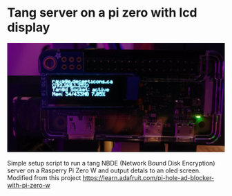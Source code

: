 # Tang server on a pi zero with lcd display

![alt text](https://github.com/pveronneau/pi-zero-tang/blob/master/example.jpeg "Example OLED output")

Simple setup script to run a tang NBDE (Network Bound Disk Encryption) server on a Rasperry Pi Zero W and output detals to an oled screen.  Modified from this project <https://learn.adafruit.com/pi-hole-ad-blocker-with-pi-zero-w>
